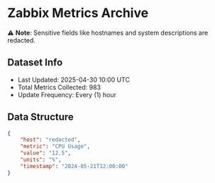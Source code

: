 # Zabbix Metrics Archive

⚠️ **Note**: Sensitive fields like hostnames and system descriptions are redacted.

## Dataset Info
- Last Updated: 2025-04-30 10:00 UTC
- Total Metrics Collected: 983
- Update Frequency: Every (1) hour

## Data Structure
```json
{
    "host": "redacted",
    "metric": "CPU Usage",
    "value": "12.5",
    "units": "%",
    "timestamp": "2024-05-21T12:00:00"
}
```
